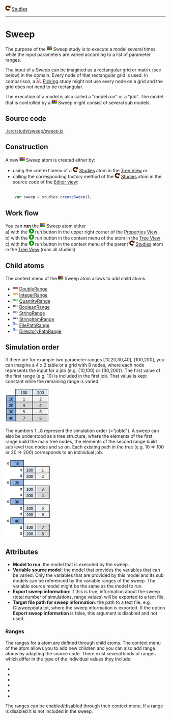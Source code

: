 ![](../../../../icons/studies.png) [Studies](../studies.md)

----

# Sweep
		
The purpose of the ![](../../../../icons/sweep.png) Sweep study is to execute a model several times while the input parameters are varied according to a list of parameter ranges. 

The input of a Sweep can be imagined as a rectangular grid or matrix (see below) in the domain. Every node of that rectangular grid is used. In comparison, a ![](../../../../icons/picking.png) [Picking](../picking/picking.md) study might not use every node on a grid and the grid does not need to be rectangular.    

The execution of a model is also called a "model run" or a "job". The model that is controlled by a ![](../../../../icons/sweep.png) Sweep might consist of several sub models.

## Source code

[./src/study/sweep/sweep.js](../../../../src/study/sweep/sweep.js)

## Construction
		
A new ![](../../../../icons/sweep.png) Sweep atom is created either by: 

* using the context menu of a ![](../../../../icons/studies.png) [Studies](../studies.md) atom in the [Tree View](../../../views/treeView.md) or
* calling the corresponding factory method of the ![](../../../../icons/studies.png) [Studies](../studies.md) atom in the source code of the [Editor view](../../../views/editorView.md):

```javascript
    ...
    var sweep = studies.createSweep();	     
```

## Work flow	

You can **run** the ![](../../../../icons/sweep.png) Sweep atom either<br> 
a) with the ![](../../../../icons/run.png) run button in the upper right corner of the [Properties View](../../../views/propertiesView.md)<br>
b) with the ![](../../../../icons/run.png) run button in the context menu of the atom in the [Tree View](../../../views/treeView.md)<br>
c) with the ![](../../../../icons/run.png) run button in the context menu of the parent ![](../../../../icons/studies.png) [Studies](../studies.md) atom in the [Tree View](../../../views/treeView.md) (runs all studies)<br>

## Child atoms
		
The context menu of the ![](../../../../icons/sweep.png) Sweep atom allows to add child atoms: 

* ![](../../../../icons/doubleRange.png) [DoubleRange](../../variable/range/doubleRange.md)
* ![](../../../../icons/integerRange.png) [IntegerRange](../../variable/range/integerRange.md)
* ![](../../../../icons/quantityRange.png) [QuantityRange](../../variable/range/quantityRange.md)
* ![](../../../../icons/booleanRange.png) [BooleanRange](../../variable/range/booleanRange.md)
* ![](../../../../icons/stringRange.png) [StringRange](../../variable/range/stringRange.md)
* ![](../../../../icons/stringItemRange.png) [StringItemRange](../../variable/range/stringItemRange.md)
* ![](../../../../icons/filePathRange.png) [FilePathRange](../../variable/range/filePathRange.md)
* ![](../../../../icons/directoryPathRange.png) [DirectoryPathRange](../../variable/range/directoryPathRange.md)


## Simulation order

If there are for example two parameter ranges [10,20,30,40], [100,200], you can imagine a 4 x 2 table or a grid with 8 nodes, where each node represents the input for a job (e.g. {10,100} or {30,200}). The first value of the first range (e.g. 10) is included in the first job. That value is kept constant while the remaining range is varied.

![](../../../images/sweep_table.png)

The numbers 1...8 represent the simulation order (="jobId"). A sweep can also be understood as a tree structure, where the elements of the first range build the main tree nodes, the elements of the second range build sub level tree nodes and so on. Each existing path in the tree (e.g. 10 => 100 or 30 => 200) corresponds to an individual job.

![](../../../images/sweep_tree.png)


## Attributes

<ul>
<li><b>Model to run</b>: the model that is executed by the sweep.</li>
<li><b>Variable source model</b>: the model that provides the variables that can be varied. Only the variables that are provided by
              this model and its sub models can be referenced by the variable ranges of the sweep. The variable source model might 
              be the same as the model to run.</li>
<li><b>Export sweep information</b>: if this is true, information about the sweep (total number of simulations, range values) will 
              be exported to a text file. </li>
<li><b>Target file path for sweep information</b>: the path to a text file, e.g. C:\sweepdata.txt, where the sweep information
              is exported. If the option <b>Export sweep information</b> is false, this argument is disabled and not used.</li>
</ul>

<h3>Ranges</h3>

The ranges for a <a class = "sweep"></a> atom are defined through child atoms. 
The context menu of the <a class = "sweep"></a> atom allows you to add new children and you
can also add range atoms by adapting the source code. There exist several kinds of ranges
which differ in the type of the individual values they include:

<ul>
<li><a class="quantityVariableRange"></a></li>
<li><a class="doubleVariableRange"></a></li>
<li><a class="booleanVariableRange"></a></li>
<li><a class="stringVariableRange"></a></li>
<li><a class="filePathVariableRange"></a></li>
<li><a class="directoryPathVariableRange"></a></li>
</ul>

The ranges can be enabled/disabled through their context menu. If a range is disabled it is
not included in the sweep. 


</body>
